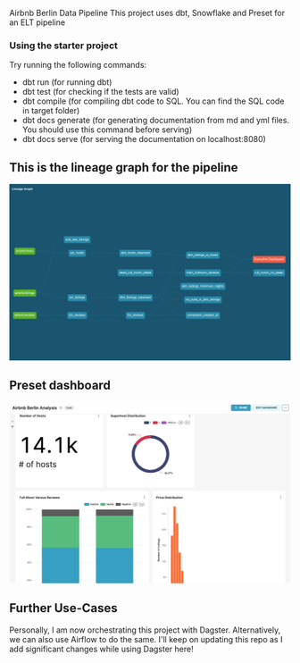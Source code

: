Airbnb Berlin Data Pipeline
This project uses dbt, Snowflake and Preset for an ELT pipeline

### Using the starter project

Try running the following commands:
- dbt run (for running dbt)
- dbt test (for checking if the tests are valid)
- dbt compile (for compiling dbt code to SQL. You can find the SQL code in target folder)
- dbt docs generate (for generating documentation from md and yml files. You should use this command before serving)
- dbt docs serve (for serving the documentation on localhost:8080)


## This is the lineage graph for the pipeline
![Lineage Graph](assets/lineage.png)

## Preset dashboard
![Preset Dashboard](assets/preset.png)

## Further Use-Cases
Personally, I am now orchestrating this project with Dagster. Alternatively, we can also use Airflow to do the same.
I'll keep on updating this repo as I add significant changes while using Dagster here!